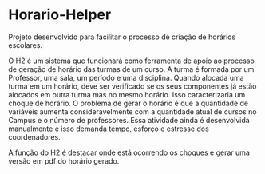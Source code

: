 Horario-Helper
==============

Projeto desenvolvido para facilitar o processo de criação de horários escolares.

  O H2 é um sistema que funcionará como ferramenta de apoio ao processo de geração de 
horário das turmas de um curso. A turma é formada por um Professor, uma sala, um período 
e uma disciplina. 
  Quando alocada uma turma em um horário, deve ser verificado se os seus 
componentes já estão alocados em outra turma mas no mesmo horário. Isso caracterizaria um 
choque de horário. 
  O problema de gerar o horário é que a quantidade de variáveis aumenta 
consideravelmente com a quantidade atual de cursos no Campus e o número de professores. 
Essa atividade ainda é desenvolvida manualmente e isso demanda tempo, esforço e estresse 
dos coordenadores. 
  
  A função do H2 é destacar onde está ocorrendo os choques e gerar uma 
versão em pdf do horário gerado.
